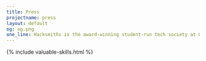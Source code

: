 ```yaml
---
title: Press
projectname: press
layout: default
og: og.png
one_line: Hacksmiths is the award-winning student-run tech society at Goldsmiths, University of London.
---
```

<section class="press">
  
</section>

{% include valuable-skills.html %}